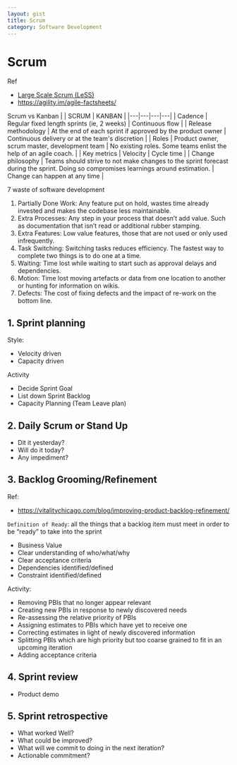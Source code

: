```yaml
---
layout: gist
title: Scrum
category: Software Development
---
```


# Scrum

Ref
- [Large Scale Scrum (LeSS)](https://less.works/)
- https://agility.im/agile-factsheets/

Scrum vs Kanban
|  | SCRUM | KANBAN |
|---|---|---|---|
| Cadence | Regular fixed length sprints (ie, 2 weeks) | Continuous flow |
| Release methodology |	At the end of each sprint if approved by the product owner |	Continuous delivery or at the team's discretion |
| Roles | Product owner, scrum master, development team |	No existing roles. Some teams enlist the help of an agile coach. |
| Key metrics |	Velocity | Cycle time |
| Change philosophy	| Teams should strive to not make changes to the sprint forecast during the sprint. Doing so compromises learnings around estimation. |	Change can happen at any time |

7 waste of software development
1. Partially Done Work: Any feature put on hold, wastes time already invested and makes the codebase less maintainable.
2. Extra Processes: Any step in your process that doesn’t add value. Such as documentation that isn’t read or additional rubber stamping.
3. Extra Features: Low value features, those that are not used or only used infrequently.
4. Task Switching: Switching tasks reduces efficiency. The fastest way to complete two things is to do one at a time.
5. Waiting: Time lost while waiting to start such as approval delays and dependencies.
6. Motion: Time lost moving artefacts or data from one location to another or hunting for information on wikis.
7. Defects: The cost of fixing defects and the impact of re-work on the bottom line.

## 1. Sprint planning

Style:
- Velocity driven
- Capacity driven

Activity
- Decide Sprint Goal
- List down Sprint Backlog
- Capacity Planning (Team Leave plan)

## 2. Daily Scrum or Stand Up
- Dit it yesterday?
- Will do it today? 
- Any impediment?

## 3. Backlog Grooming/Refinement

Ref:
- https://vitalitychicago.com/blog/improving-product-backlog-refinement/

`Definition of Ready`: all the things that a backlog item must meet in order to be “ready” to take into the sprint
- Business Value
- Clear understanding of who/what/why
- Clear acceptance criteria
- Dependencies identified/defined
- Constraint identified/defined

Activity:
- Removing PBIs that no longer appear relevant
- Creating new PBIs in response to newly discovered needs
- Re-assessing the relative priority of PBIs
- Assigning estimates to PBIs which have yet to receive one
- Correcting estimates in light of newly discovered information
- Splitting PBIs which are high priority but too coarse grained to fit in an upcoming iteration
- Adding acceptance criteria

## 4. Sprint review

- Product demo

## 5. Sprint retrospective
- What worked Well?
- What could be improved?
- What will we commit to doing in the next iteration?
- Actionable commitment?



